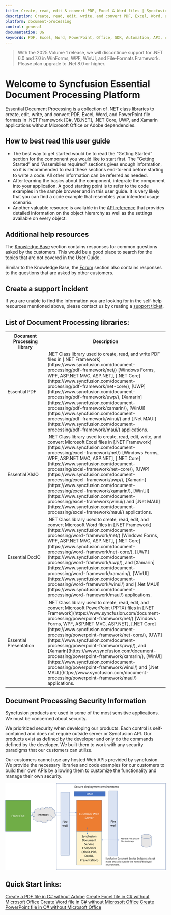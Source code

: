 ```yaml
---
title: Create, read, edit & convert PDF, Excel & Word files | Syncfusion
description: Create, read, edit, write, and convert PDF, Excel, Word, and PowerPoint file formats in .NET applications without Microsoft Office or Adobe dependencies.
platform: document-processing
control: general
documentation: UG
keywords: PDF, Excel, Word, PowerPoint, Office, SDK, Automation, API, create, edit, convert, read
---
```


> With the 2025 Volume 1 release, we will discontinue support for .NET 6.0 and 7.0 in WinForms, WPF, WinUI, and File-Formats Framework. Please plan upgrade to .Net 8.0 or higher.

# Welcome to Syncfusion Essential Document Processing Platform

Essential Document Processing is a collection of .NET class libraries to create, edit, write, and convert PDF, Excel, Word, and PowerPoint file formats in .NET Framework [C#, VB.NET], .NET Core, UWP, and Xamarin applications without Microsoft Office or Adobe dependencies.

## How to best read this user guide

* The best way to get started would be to read the “Getting Started” section for the component you would like to start first. The “Getting Started” and “Assemblies required” sections gives enough information, so it is recommended to read these sections end-to-end before starting to write a code. All other information can be referred as needed. 
* After learning the basics about the component, integrate the component into your application. A good starting point is to refer to the code examples in the sample browser and in this user guide. It is very likely that you can find a code example that resembles your intended usage scenario. 
* Another valuable resource is available in the [API reference](https://help.syncfusion.com/cr/document-processing) that provides detailed information on the object hierarchy as well as the settings available on every object.

## Additional help resources

The [Knowledge Base](https://support.syncfusion.com/kb) section contains responses for common questions asked by the customers. This would be a good place to search for the topics that are not covered in the User Guide.

Similar to the Knowledge Base, the [Forum](https://www.syncfusion.com/forums/) section also contains responses to the questions that are asked by other customers.

## Create a support incident

If you are unable to find the information you are looking for in the self-help resources mentioned above, please contact us by creating a [support ticket](https://www.syncfusion.com/support/directtrac/incidents).

## List of Document Processing libraries:

<table>
<tr>
<th width="25%">
Document Processing library
</th>
<th width="75%">
Description
</th>
</tr>
<tr>
<td>
Essential PDF
</td>
<td>
.NET Class library used to create, read, and write PDF files in [.NET Framework](https://www.syncfusion.com/document-processing/pdf-framework/net/) [Windows Forms, WPF, ASP.NET MVC, ASP.NET], [.NET Core](https://www.syncfusion.com/document-processing/pdf-framework/net-core/), [UWP](https://www.syncfusion.com/document-processing/pdf-framework/uwp/), [Xamarin](https://www.syncfusion.com/document-processing/pdf-framework/xamarin/), [WinUI](https://www.syncfusion.com/document-processing/pdf-framework/winui/) and [.Net MAUI](https://www.syncfusion.com/document-processing/pdf-framework/maui/) applications.
</td>
</tr>
<tr>
<td>
Essential XlsIO
</td>
<td>
.NET Class library used to create, read, edit, write, and convert Microsoft Excel files in [.NET Framework](https://www.syncfusion.com/document-processing/excel-framework/net/) [Windows Forms, WPF, ASP.NET MVC, ASP.NET], [.NET Core](https://www.syncfusion.com/document-processing/excel-framework/net-core/), [UWP](https://www.syncfusion.com/document-processing/excel-framework/uwp/), [Xamarin](https://www.syncfusion.com/document-processing/excel-framework/xamarin/), [WinUI](https://www.syncfusion.com/document-processing/excel-framework/winui/) and [.Net MAUI](https://www.syncfusion.com/document-processing/excel-framework/maui/) applications.
</td>
</tr>
<tr>
<td>
Essential DocIO
</td>
<td>
.NET Class library used to create, read, edit, and convert Microsoft Word files in [.NET Framework](https://www.syncfusion.com/document-processing/word-framework/net/) [Windows Forms, WPF, ASP.NET MVC, ASP.NET], [.NET Core](https://www.syncfusion.com/document-processing/word-framework/net-core/), [UWP](https://www.syncfusion.com/document-processing/word-framework/uwp/), and [Xamarin](https://www.syncfusion.com/document-processing/word-framework/xamarin/), [WinUI](https://www.syncfusion.com/document-processing/word-framework/winui/) and [.Net MAUI](https://www.syncfusion.com/document-processing/word-framework/maui/) applications.
</td>
</tr>
<tr>
<td>
Essential Presentation
</td>
<td>
.NET Class library used to create, read, edit, and convert Microsoft PowerPoint (PPTX) files in [.NET Framework](https://www.syncfusion.com/document-processing/powerpoint-framework/net/) [Windows Forms, WPF, ASP.NET MVC, ASP.NET], [.NET Core](https://www.syncfusion.com/document-processing/powerpoint-framework/net-core/), [UWP](https://www.syncfusion.com/document-processing/powerpoint-framework/uwp/), and [Xamarin](https://www.syncfusion.com/document-processing/powerpoint-framework/xamarin/), [WinUI](https://www.syncfusion.com/document-processing/powerpoint-framework/winui/) and [.Net MAUI](https://www.syncfusion.com/document-processing/powerpoint-framework/maui/) applications.
</td>
</tr>
</table>

## Document Processing Security Information

Syncfusion products are used in some of the most sensitive applications.  We must be concerned about security.

We prioritized security when developing our products.  Each control is self-contained and does not require outside server or Syncfusion API.  Our products exist as defined by the developer and only do the commands defined by the developer.  We built them to work with any security paradigms that our customers can utilize.

Our customers cannot use any hosted Web APIs provided by syncfusion.  We provide the necessary libraries and code examples for our customers to build their own APIs by allowing them to customize the functionality and manage their own security.

![Document Processing Security Information](introductionpage_images/securityinfo.png)
	
## Quick Start links:

[Create a PDF file in C# without Adobe](https://help.syncfusion.com/document-processing/pdf/pdf-library/net/create-pdf-file-in-c-sharp-vb-net)
[Create Excel file in C# without Microsoft Office](https://help.syncfusion.com/document-processing/excel/excel-library/net/create-excel-file-csharp-vbnet)
[Create Word file in C# without Microsoft Office](https://help.syncfusion.com/document-processing/word/word-library/net/getting-started)
[Create PowerPoint file in C# without Microsoft Office](https://help.syncfusion.com/document-processing/powerpoint/powerpoint-library/net/getting-started)
